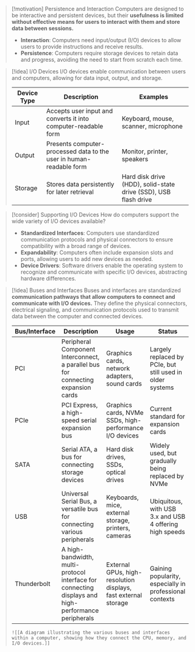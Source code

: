 > [!motivation] Persistence and Interaction
> Computers are designed to be interactive and persistent devices, but their **usefulness is limited without effective means for users to interact with them and store data between sessions.**
> - **Interaction**: Computers need input/output (I/O) devices to allow users to provide instructions and receive results.
> - **Persistence**: Computers require storage devices to retain data and progress, avoiding the need to start from scratch each time.

> [!idea] I/O Devices
> I/O devices enable communication between users and computers, allowing for data input, output, and storage.
> 
> | Device Type | Description | Examples |
> |-------------|-------------|----------|
> | Input       | Accepts user input and converts it into computer-readable form | Keyboard, mouse, scanner, microphone |
> | Output      | Presents computer-processed data to the user in human-readable form | Monitor, printer, speakers |
> | Storage     | Stores data persistently for later retrieval | Hard disk drive (HDD), solid-state drive (SSD), USB flash drive |

> [!consider] Supporting I/O Devices
> How do computers support the wide variety of I/O devices available?
> - **Standardized Interfaces**: Computers use standardized communication protocols and physical connectors to ensure compatibility with a broad range of devices.
> - **Expandability**: Computers often include expansion slots and ports, allowing users to add new devices as needed.
> - **Device Drivers**: Software drivers enable the operating system to recognize and communicate with specific I/O devices, abstracting hardware differences.

> [!idea] Buses and Interfaces
> Buses and interfaces are standardized **communication pathways that allow computers to connect and communicate with I/O devices.** They define the physical connectors, electrical signaling, and communication protocols used to transmit data between the computer and connected devices.
> 
> | Bus/Interface | Description | Usage | Status |
> |---------------|-------------|-------|--------|
> | PCI           | Peripheral Component Interconnect, a parallel bus for connecting expansion cards | Graphics cards, network adapters, sound cards | Largely replaced by PCIe, but still used in older systems |
> | PCIe          | PCI Express, a high-speed serial expansion bus | Graphics cards, NVMe SSDs, high-performance I/O devices | Current standard for expansion cards |
> | SATA          | Serial ATA, a bus for connecting storage devices | Hard disk drives, SSDs, optical drives | Widely used, but gradually being replaced by NVMe |
> | USB           | Universal Serial Bus, a versatile bus for connecting various peripherals | Keyboards, mice, external storage, printers, cameras | Ubiquitous, with USB 3.x and USB 4 offering high speeds |
> | Thunderbolt   | A high-bandwidth, multi-protocol interface for connecting displays and high-performance peripherals | External GPUs, high-resolution displays, fast external storage | Gaining popularity, especially in professional contexts |
> 
> ```image_goes_here
> ![[A diagram illustrating the various buses and interfaces within a computer, showing how they connect the CPU, memory, and I/O devices.]]
> ```